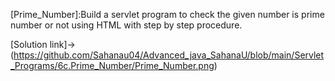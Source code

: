 [Prime_Number]:Build a servlet program to check the given number is prime number or not using HTML with step
by step procedure.

[Solution link]->
(https://github.com/Sahanau04/Advanced_java_SahanaU/blob/main/Servlet_Programs/6c.Prime_Number/Prime_Number.png)
